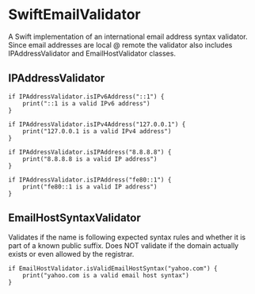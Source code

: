 # SwiftEmailValidator

A Swift implementation of an international email address syntax validator.  Since email addresses are local @ remote
the validator also includes IPAddressValidator and EmailHostValidator classes.

## IPAddressValidator

    if IPAddressValidator.isIPv6Address("::1") {
        print("::1 is a valid IPv6 address")
    }

    if IPAddressValidator.isIPv4Address("127.0.0.1") {
        print("127.0.0.1 is a valid IPv4 address")
    }
    
    if IPAddressValidator.isIPAddress("8.8.8.8") {
        print("8.8.8.8 is a valid IP address")
    }
    
    if IPAddressValidator.isIPAddress("fe80::1") {
        print("fe80::1 is a valid IP address")
    }


## EmailHostSyntaxValidator
Validates if the name is following expected syntax rules and whether it is part of a known public suffix. Does NOT validate if the domain actually exists or even allowed by the registrar.

    if EmailHostValidator.isValidEmailHostSyntax("yahoo.com") {
        print("yahoo.com is a valid email host syntax")
    }
